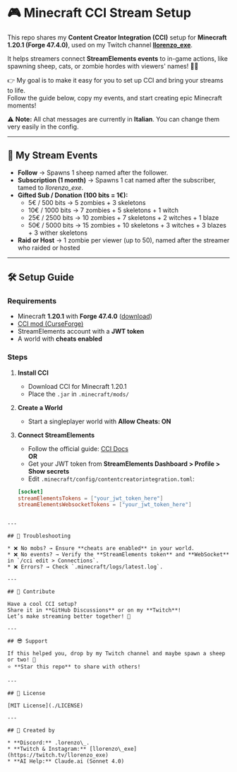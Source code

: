# 🎮 Minecraft CCI Stream Setup

This repo shares my **Content Creator Integration (CCI)** setup for **Minecraft 1.20.1 (Forge 47.4.0)**, used on my Twitch channel **[llorenzo_exe](https://twitch.tv/llorenzo_exe)**.  

It helps streamers connect **StreamElements events** to in-game actions, like spawning sheep, cats, or zombie hordes with viewers' names! 🐑💥  

👉 My goal is to make it easy for you to set up CCI and bring your streams to life.  
Follow the guide below, copy my events, and start creating epic Minecraft moments!  

⚠️ **Note:** All chat messages are currently in **Italian**. You can change them very easily in the config.

---

## 📜 My Stream Events

- **Follow** → Spawns 1 sheep named after the follower.  
- **Subscription (1 month)** → Spawns 1 cat named after the subscriber, tamed to *llorenzo_exe*.  
- **Gifted Sub / Donation (100 bits = 1€):**  
  - 5€ / 500 bits → 5 zombies + 3 skeletons  
  - 10€ / 1000 bits → 7 zombies + 5 skeletons + 1 witch  
  - 25€ / 2500 bits → 10 zombies + 7 skeletons + 2 witches + 1 blaze  
  - 50€ / 5000 bits → 15 zombies + 10 skeletons + 3 witches + 3 blazes + 3 wither skeletons  
- **Raid or Host** → 1 zombie per viewer (up to 50), named after the streamer who raided or hosted  

---

## 🛠️ Setup Guide

### Requirements
- Minecraft **1.20.1** with **Forge 47.4.0** ([download](https://files.minecraftforge.net/))  
- [CCI mod (CurseForge)](https://www.curseforge.com/minecraft/mc-mods/content-creator-integration)  
- StreamElements account with a **JWT token**  
- A world with **cheats enabled**

### Steps

1. **Install CCI**  
   - Download CCI for Minecraft 1.20.1  
   - Place the `.jar` in `.minecraft/mods/`

2. **Create a World**  
   - Start a singleplayer world with **Allow Cheats: ON**

3. **Connect StreamElements**  
   - Follow the official guide: [CCI Docs](https://content-creator-integration.readthedocs.io/en/latest/gettingstarted/)  
   **OR**  
   - Get your JWT token from **StreamElements Dashboard > Profile > Show secrets**  
   - Edit `.minecraft/config/contentcreatorintegration.toml`:

   ```toml
   [socket]
   streamElementsTokens = ["your_jwt_token_here"]
   streamElementsWebsocketTokens = ["your_jwt_token_here"]
````

---

## 🐞 Troubleshooting

* ❌ No mobs? → Ensure **cheats are enabled** in your world.
* ❌ No events? → Verify the **StreamElements token** and **WebSocket** in `/cci edit > Connections`.
* ❌ Errors? → Check `.minecraft/logs/latest.log`.

---

## 🤝 Contribute

Have a cool CCI setup?
Share it in **GitHub Discussions** or on my **Twitch**!
Let’s make streaming better together! 🌟

---

## 😎 Support

If this helped you, drop by my Twitch channel and maybe spawn a sheep or two! 🐾
⭐ **Star this repo** to share with others!

---

## 📜 License

[MIT License](./LICENSE)

---

## 👤 Created by

* **Discord:** .lorenzo\_.
* **Twitch & Instagram:** [llorenzo\_exe](https://twitch.tv/llorenzo_exe)
* **AI Help:** Claude.ai (Sonnet 4.0)
